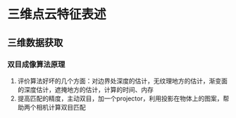 # 三维点云特征表述
## 三维数据获取
### 双目成像算法原理
1. 评价算法好坏的几个方面：对边界处深度的估计，无纹理地方的估计，渐变面的深度估计，遮掩地方的估计，计算的时间、内存
2. 提高匹配的精度，主动双目，加一个projector，利用投影在物体上的图案，帮助两个相机计算双目匹配
